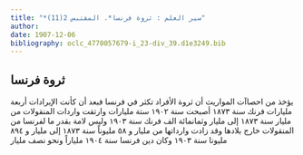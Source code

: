 ```yaml
---
title: "*سير العلم : ثروة فرنسا*. المقتبس 2(11)"
author: 
date: 1907-12-06
bibliography: oclc_4770057679-i_23-div_39.d1e3249.bib
---
```




##  ثروة فرنسا 


 يؤخذ من احصاآت المواريث أن ثروة الأفراد تكثر في فرنسا فبعد أن كأنت الإيرادات  أربعة  مليارات فرنك سنة  ١٨٧٣  أصبحت سنة  ١٩٠٢  ستة  مليارات وارتقت واردات   المنقولات من مليار سنة  ١٨٧٣  إلى مليار وثمانمائة  الف  فرنك سنة  ١٩٠٣  وليس لامة بقدر ما لفرنسا من المنقولات خارج بلادها وقد زادت وارداتها من مليار و  ٥٨  مليوناً سنة  ١٨٧٣  إلى مليار و  ٨٩٤  مليونا سنة  ١٩٠٣  وكان دين فرنسا سنة  ١٩٠٤  ملياراً ونحو نصف مليار 
